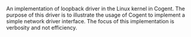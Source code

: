 An implementation of loopback driver in the Linux kernel in Cogent.
The purpose of this driver is to illustrate the usage of Cogent to
implement a simple network driver interface. 
The focus of this implementation is verbosity and not efficiency.

